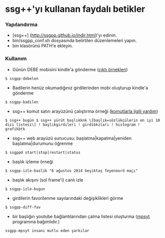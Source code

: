 ssg++'yı kullanan faydalı betikler
==================================

### Yapılandırma

 * [ssg++] (http://ssgpp.github.io/indir.html)'yı edinin. 
 * bin/ssgpp_conf.sh dosyasında belirtilen düzenlemeleri yapın.
 * bin klasörünü PATH'e ekleyin.

### Kullanım

* Günün DEBE mobisini kindle'a gönderme ([çıktı örnekleri](http://ssgpp.github.io/mobi.html))

``
$ ssgpp-debelen
``

* Badilerin henüz okumadığınız girdilerinden mobi oluşturup kindle'a gönderme

``
$ ssgpp-badilen
``

* ssg++ komut satırı arayüzünü çalıştırma örneği ([komutlarla ilgili yardım](http://ssgpp.github.io/#sec-3-2))

``
$ ssg++ bugün
$ ssg++ yürüt başlıkknk \[başlık=sözlükçülerin en iyi 10 dizi listesi\] ! başlıkgirdileri ! girdibkzları ! histogram ! grafikbtk
``

* ssg++ web arayüzü sunucusu: başlatma|kapatma|yeniden başlatma|durumunu öğrenme

``
$ ssgppd start|stop|restart|status
``

* başlık izleme örneği

``
$ ssgpp-izle-baslik "6 ağustos 2014 beşiktaş feyenoord maçı"
``

* başlık akışını (sol frame'i) canlı izle

``
$ ssgpp-izle-bugun
``

* girdilerin favorilenme sayılarındaki değişiklikleri görme

``
$ ssgpp-diff-fav
``

* bir başlığın youtube bağlantılarından çalma listesi oluşturma ([mpsyt](https://github.com/np1/mps-youtube/) programına bağımlıdır.)

``
ssgpp-mpsyt insanı mutlu eden şarkılar
``

